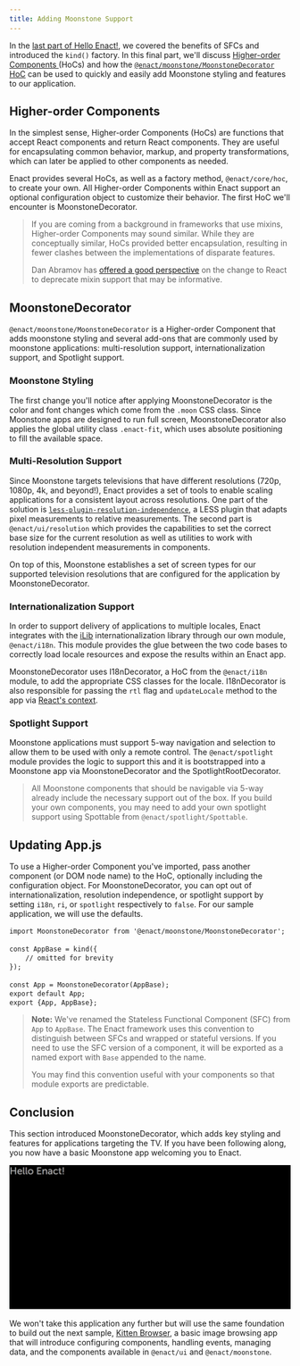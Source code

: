 ```yaml
---
title: Adding Moonstone Support
---
```

In the [last part of Hello Enact!](../kind/), we covered the benefits of SFCs
and introduced the `kind()` factory. In this final part, we'll discuss [Higher-order Components
](#higher-order-comopnents) (HoCs) and how the [`@enact/moonstone/MoonstoneDecorator`
HoC](#moonstonedecorator) can be used to quickly and easily add Moonstone styling and features to
our application.

## Higher-order Components

In the simplest sense, Higher-order Components (HoCs) are functions that accept React components and
return React components. They are useful for encapsulating common behavior, markup, and property
transformations, which can later be applied to other components as needed.

Enact provides several HoCs, as well as a factory method, `@enact/core/hoc`, to create
your own. All Higher-order Components within Enact support an optional configuration object to
customize their behavior. The first HoC we'll encounter is MoonstoneDecorator.

> If you are coming from a background in frameworks that use mixins, Higher-order Components
> may sound similar. While they are conceptually similar, HoCs provided better encapsulation,
> resulting in fewer clashes between the implementations of disparate features.
>
> Dan Abramov has [offered a good perspective](https://medium.com/@dan_abramov/mixins-are-dead-long-live-higher-order-components-94a0d2f9e750)
> on the change to React to deprecate mixin support that may be informative.

## MoonstoneDecorator

`@enact/moonstone/MoonstoneDecorator` is a Higher-order Component that adds moonstone styling and
several add-ons that are commonly used by moonstone applications: multi-resolution support,
internationalization support, and Spotlight support.

### Moonstone Styling

The first change you'll notice after applying MoonstoneDecorator is the color and font changes which
come from the `.moon` CSS class. Since Moonstone apps are designed to run full screen,
MoonstoneDecorator also applies the global utility class `.enact-fit`, which uses absolute
positioning to fill the available space.

### Multi-Resolution Support

Since Moonstone targets televisions that have different resolutions (720p, 1080p, 4k, and beyond!),
Enact provides a set of tools to enable scaling applications for a consistent layout across
resolutions. One part of the solution is [`less-plugin-resolution-independence`](https://github.com/enyojs/less-plugin-resolution-independence),
a LESS plugin that adapts pixel measurements to relative measurements. The second part is
`@enact/ui/resolution` which provides the capabilities to set the correct base size for the current
resolution as well as utilities to work with resolution independent measurements in components.

On top of this, Moonstone establishes a set of screen types for our supported television
resolutions that are configured for the application by MoonstoneDecorator.

### Internationalization Support

In order to support delivery of applications to multiple locales, Enact integrates with the [iLib](https://sourceforge.net/projects/i18nlib/)
internationalization library through our own module, `@enact/i18n`. This module provides the glue
between the two code bases to correctly load locale resources and expose the results within an Enact
app.

MoonstoneDecorator uses I18nDecorator, a HoC from the `@enact/i18n` module, to add the appropriate CSS
classes for the locale. I18nDecorator is also responsible for passing the `rtl` flag and
`updateLocale` method to the app via [React's context](https://facebook.github.io/react/docs/context.html).

### Spotlight Support

Moonstone applications must support 5-way navigation and selection to allow them to be used with only a
remote control. The `@enact/spotlight` module provides the logic to support this and it is bootstrapped
into a Moonstone app via MoonstoneDecorator and the SpotlightRootDecorator.

> All Moonstone components that should be navigable via 5-way already include the necessary support
> out of the box. If you build your own components, you may need to add your own spotlight support
> using Spottable from `@enact/spotlight/Spottable`.

## Updating App.js

To use a Higher-order Component you've imported, pass another component (or DOM node name) to the
HoC, optionally including the configuration object. For MoonstoneDecorator, you can opt out of
internationalization, resolution independence, or spotlight support by setting `i18n`, `ri`, or
`spotlight` respectively to `false`. For our sample application, we will use the defaults.

	import MoonstoneDecorator from '@enact/moonstone/MoonstoneDecorator';
	
	const AppBase = kind({
		// omitted for brevity
	});
	
	const App = MoonstoneDecorator(AppBase);
	export default App;
	export {App, AppBase};

> **Note:** We've renamed the Stateless Functional Component (SFC) from `App` to `AppBase`. The
> Enact framework uses this convention to distinguish between SFCs and wrapped or stateful versions.
> If you need to use the SFC version of a component, it will be exported as a named export with
> `Base` appended to the name.
>
> You may find this convention useful with your components so that module exports are predictable.

## Conclusion

This section introduced MoonstoneDecorator, which adds key styling and features for applications
targeting the TV. If you have been following along, you now have a basic Moonstone app welcoming you
to Enact.

![Hello Moonstone!](Hello-Moonstone.png)

We won't take this application any further but will use the same foundation to build out the next
sample, [Kitten Browser](../../tutorial-kitten-browser/), a basic image browsing app that will introduce
configuring components, handling events, managing data, and the components available in `@enact/ui`
and `@enact/moonstone`.
